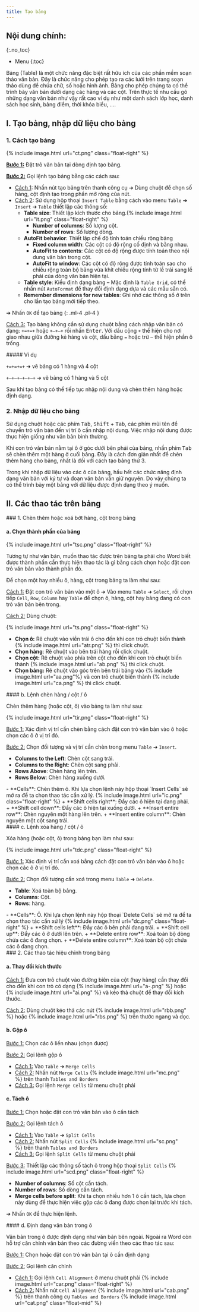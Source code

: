 ```yaml
---
title: Tạo bảng
---
```


## Nội dung chính:
{:.no_toc}
* Menu
{:toc}

Bảng (Table) là một chức năng đặc biệt rất hữu ích của các phần mềm soạn thảo văn bản. Đây là chức năng cho phép tạo ra các lưới trên trang soạn thảo dùng để chứa chữ, số hoặc hình ảnh. Bảng cho phép chúng ta có thể trình bày văn bản dưới dạng các hàng và các cột. Trên thực tế nhu cầu gõ những dạng văn bản như vậy rất cao ví dụ như một danh sách lớp học, danh sách học sinh, bảng điểm, thời khóa biểu, ....

## I. Tạo bảng, nhập dữ liệu cho bảng

### 1. Cách tạo bảng

{% include image.html url="ct.png" class="float-right" %}

**<u>Bước 1:</u>** Đặt trỏ văn bản tại dòng định tạo bảng.

**<u>Bước 2:</u>** Gọi lệnh tạo bảng bằng các cách sau:
- <u>Cách 1</u>: Nhấn nút tạo bảng trên thanh công cụ ➔ Dùng chuột để chọn số hàng, cột định tạo trong phần mở rộng của nút.
- <u>Cách 2</u>: Sử dụng hộp thoại `Insert Table` bằng cách vào menu `Table` ➔ `Insert` ➔ `Table` thiết lập các thông số:
    - **Table size**: Thiết lập kích thước cho bảng.{% include image.html url="it.png" class="float-right" %}
        + **Number of columns**: Số lượng cột.
        + **Number of rows**: Số lượng dòng.
    - **AutoFit behavior**: Thiết lập chế độ tính toán chiều rộng bảng
        + **Fixed column width**: Các cột có độ rộng cố định và bằng nhau.
        + **AutoFit to contents**: Các cột có độ rộng được tính toán theo nội dung văn bản trong cột.
        + **AutoFit to window**: Các cột có độ rộng được tính toán sao cho chiều rộng toàn bộ bảng vừa khít chiều rộng tính từ lề trái sang lề phải của dòng văn bản hiện tại.
    - **Table style**: Kiểu định dạng bảng – Mặc định là `Table Grid`, có thể nhấn nút `AutoFormat` để thay đổi định dạng dựa và các mẫu sẵn có.
    - **Remember dimensions for new tables**: Ghi nhớ các thông số ở trên cho lần tạo bảng mới tiếp theo.

➔ Nhấn `OK` để tạo bảng
{: .ml-4 .pl-4 }

<u>Cách 3:</u> Tạo bảng không cần sử dụng chuột bằng cách nhập văn bản có dạng: `+=+=+` hoặc `+–+–+` rồi nhấn <kbd>Enter</kbd>. Với dấu cộng `+` thể hiện cho nơi giao nhau giữa đường kẻ hàng và cột, dấu bằng `=` hoặc trừ `–` thể hiện phần ô trống.

<div class = "note primary" markdown="1">
##### Ví dụ

`+=+=+=+` ➔ vẽ bảng có 1 hàng và 4 cột

`+–+–+–+–+–+` ➔ vẽ bảng có 1 hàng và 5 cột
</div>

Sau khi tạo bảng có thể tiếp tục nhập nội dung và chèn thêm hàng hoặc định dạng.

### 2. Nhập dữ liệu cho bảng

Sử dụng chuột hoặc các phím <kbd>Tab</kbd>, <kbd>Shift</kbd> + <kbd>Tab</kbd>, các phím mũi tên để chuyển trỏ văn bản đến vị trí ô cần nhập nội dung. Việc nhập nội dung được thực hiện giống như văn bản bình thường.

Khi con trỏ văn bản nằm tại ô ở góc dưới bên phải của bảng, nhấn phím <kbd>Tab</kbd> sẽ chèn thêm một hàng ở cuối bảng. Đây là cách đơn giản nhất để chèn thêm hàng cho bảng, nhất là đối với cách tạo bảng thứ 3.

Trong khi nhập dữ liệu vào các ô của bảng, hầu hết các chức năng định dạng văn bản với ký tự và đoạn văn bản vẫn giữ nguyên. Do vậy chúng ta có thể trình bày một bảng với dữ liệu được định dạng theo ý muốn.

## II. Các thao tác trên bảng
<div style="overflow: auto;" markdown="1">
### 1. Chèn thêm hoặc xoá bớt hàng, cột trong bảng

#### a. Chọn thành phần của bảng

{% include image.html url="tsc.png" class="float-right" %}

Tương tự như văn bản, muốn thao tác được trên bảng ta phải cho Word biết được thành phần cần thực hiện thao tác là gì bằng cách chọn hoặc đặt con trỏ văn bản vào thành phần đó.

Để chọn một hay nhiều ô, hàng, cột trong bảng ta làm như sau:

<u>Cách 1:</u> Đặt con trỏ văn bản vào một ô ➔ Vào menu `Table` ➔ `Select`, rồi chọn tiếp `Cell`, `Row`, `Column` hay `Table` để chọn ô, hàng, cột hay bảng đang có con trỏ văn bản bên trong.

</div><div style="overflow: auto;" markdown="1">
<u>Cách 2:</u> Dùng chuột:

{% include image.html url="ts.png" class="float-right" %}

- **Chọn ô:** Rê chuột vào viền trái ô cho đến khi con trỏ chuột biến thành <span>{% include image.html url="atr.png" %}</span> thì click chuột.
- **Chọn hàng**: Rê chuột vào bên trái hàng rồi click chuột.
- **Chọn cột:** Rê chuột vào phía trên cột cho đến khi con trỏ chuột biến thành <span>{% include image.html url="ab.png" %}</span> thì click chuột.
- **Chọn bảng:** Rê chuột vào góc trên bên trái bảng vào <span>{% include image.html url="aa.png"%}</span> và con trỏ chuột biến thành <span>{% include image.html url="ca.png" %}</span> thì click chuột.
</div><div style="overflow: auto;" markdown="1">
#### b. Lệnh chèn hàng / cột / ô

Chèn thêm hàng (hoặc cột, ô) vào bảng ta làm như sau:

{% include image.html url="tir.png" class="float-right" %}

<u>Bước 1:</u> Xác định vị trí cần chèn bằng cách đặt con trỏ văn bản vào ô hoặc chọn các ô ở vị trí đó.

<u>Bước 2:</u> Chọn đối tượng và vị trí cần chèn trong menu `Table` ➔ `Insert`.

- **Columns to the Left**: Chèn cột sang trái.
- **Columns to the Right**: Chèn cột sang phải.
- **Rows Above**: Chèn hàng lên trên.
- **Rows Below**: Chèn hàng xuống dưới.
</div><div style="overflow: auto;" markdown="1">
- **Cells**: Chèn thêm ô. Khi lựa chọn lệnh này hộp thoại `Insert Cells` sẽ mở ra để ta chọn thao tác cần xử lý. {% include image.html url="ic.png" class="float-right" %}
    + **Shift cells right**: Đẩy các ô hiện tại đang phải.
    + **Shift cell down**: Đẩy các ô hiện tại xuống dưới.
    + **Insert entire row**: Chèn nguyên một hàng lên trên.
    + **Insert entire column**: Chèn nguyên một cột sang trái.
</div><div style="overflow: auto;" markdown="1">
#### c. Lệnh xóa hàng / cột / ô

Xóa hàng (hoặc cột, ô) trong bảng bạn làm như sau:

{% include image.html url="tdc.png" class="float-right" %}

<u>Bước 1:</u> Xác định vị trí cần xoá bằng cách đặt con trỏ văn bản vào ô hoặc chọn các ô ở vị trí đó.

<u>Bước 2:</u> Chọn đối tượng cần xoá trong menu `Table` ➔ `Delete`.

- **Table**: Xoá toàn bộ bảng.
- **Columns**: Cột.
- **Rows**: hàng.
</div><div style="overflow: auto;" markdown="1">
- **Cells**: Ô. Khi lựa chọn lệnh này hộp thoại `Delete Cells` sẽ mở ra để ta chọn thao tác cần xử lý {% include image.html url="dc.png" class="float-right" %}
    + **Shift cells left**: Đẩy các ô bên phải đang trái.
    + **Shift cell up**: Đẩy các ô ở dưới lên trên.
    + **Delete entire row**: Xoá toàn bộ dòng chứa các ô đang chọn.
    + **Delete entire column**: Xoá toàn bộ cột chứa các ô đang chọn.
</div>
### 2. Các thao tác hiệu chỉnh trong bảng

#### a. Thay đổi kích thước

<u>Cách 1:</u> Đưa con trỏ chuột vào đường biên của cột (hay hàng) cần thay đổi cho đến khi con trỏ có dạng <span>{% include image.html url="a-.png" %}</span> hoặc <span>{% include image.html url="ai.png" %}</span> và kéo thả chuột để thay đổi kích thước.

<u>Cách 2:</u> Dùng chuột kéo thả các nút <span>{% include image.html url="rbb.png" %}</span> hoặc <span>{% include image.html url="rbs.png" %}</span> trên thước ngang và dọc.

#### b. Gộp ô

<u>Bước 1:</u> Chọn các ô liền nhau (chọn được)

<u>Bước 2:</u> Gọi lệnh gộp ô
- <u>Cách 1:</u> Vào `Table` ➔ `Merge Cells`
- <u>Cách 2:</u> Nhấn nút `Merge Cells` <span>{% include image.html url="mc.png" %}</span> trên thanh `Tables and Borders`
- <u>Cách 3:</u> Gọi lệnh `Merge Cells` từ menu chuột phải

#### c. Tách ô

<u>Bước 1:</u> Chọn hoặc đặt con trỏ văn bản vào ô cần tách

<u>Bước 2:</u> Gọi lệnh tách ô
- <u>Cách 1:</u> Vào `Table` ➔ `Split Cells`
- <u>Cách 2:</u> Nhấn nút `Split Cells` <span>{% include image.html url="sc.png" %}</span> trên thanh `Tables and Borders`
- <u>Cách 3:</u> Gọi lệnh `Split Cells` từ menu chuột phải

<u>Bước 3:</u> Thiết lập các thông số tách ô trong hộp thoại `Split Cells` {% include image.html url="scd.png" class="float-right" %}

- **Number of columns**: Số cột cần tách.
- **Number of rows**: Số dòng cần tách.
- **Merge cells before split**: Khi ta chọn nhiều hơn 1 ô cần tách, lựa chọn này dùng để thực hiện việc gộp các ô đang được chọn lại trước khi tách.

➔ Nhấn `OK` để thực hiện lệnh.
<div style="overflow: auto;" markdown="1">
#### d. Định dạng văn bản trong ô

Văn bản trong ô được định dạng như văn bản bên ngoài. Ngoài ra Word còn hỗ trợ căn chỉnh văn bản theo các đường viền theo các thao tác sau:

<u>Bước 1:</u> Chọn hoặc đặt con trỏ văn bản tại ô cần định dạng

<u>Bước 2:</u> Gọi lệnh căn chỉnh
- <u>Cách 1:</u> Gọi lệnh `Cell Alignment` ở menu chuột phải
{% include image.html url="car.png" class="float-right" %}
- <u>Cách 2:</u> Nhấn nút `Cell Alignment` <span>{% include image.html url="cab.png" %}</span> trên thanh công cụ `Tables and Borders`
{% include image.html url="cat.png" class="float-mid" %}
</div>